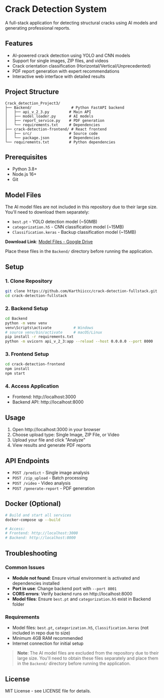 # Crack Detection System

A full-stack application for detecting structural cracks using AI models and generating professional reports.

## Features

- AI-powered crack detection using YOLO and CNN models
- Support for single images, ZIP files, and videos
- Crack orientation classification (Horizontal/Vertical/Unprecedented)
- PDF report generation with expert recommendations
- Interactive web interface with detailed results

## Project Structure

```
Crack_detection_Project3/
├── Backend/                  # Python FastAPI backend
│   ├── api_v_2_3.py         # Main API
│   ├── model_loader.py      # AI models
│   ├── report_service.py    # PDF generation
│   └── requirements.txt     # Dependencies
├── crack-detection-frontend/ # React frontend
│   ├── src/                 # Source code
│   └── package.json         # Dependencies
└── requirements.txt         # Python dependencies
```

## Prerequisites

- Python 3.8+
- Node.js 16+
- Git

## Model Files

The AI model files are not included in this repository due to their large size. You'll need to download them separately:

- `best.pt` - YOLO detection model (~50MB)
- `categorization.h5` - CNN classification model (~15MB)  
- `Classification.keras` - Backup classification model (~15MB)

**Download Link**: [Model Files - Google Drive](https://drive.google.com/your-link-here)

Place these files in the `Backend/` directory before running the application.

## Setup

### 1. Clone Repository
```bash
git clone https://github.com/Karthiiccc/crack-detection-fullstack.git
cd crack-detection-fullstack
```

### 2. Backend Setup
```bash
cd Backend
python -m venv venv
venv\Scripts\activate          # Windows
# source venv/bin/activate     # macOS/Linux
pip install -r requirements.txt
python -m uvicorn api_v_2_3:app --reload --host 0.0.0.0 --port 8000
```

### 3. Frontend Setup
```bash
cd crack-detection-frontend
npm install
npm start
```

### 4. Access Application
- Frontend: http://localhost:3000
- Backend API: http://localhost:8000

## Usage

1. Open http://localhost:3000 in your browser
2. Choose upload type: Single Image, ZIP File, or Video
3. Upload your file and click "Analyze"
4. View results and generate PDF reports

## API Endpoints

- `POST /predict` - Single image analysis
- `POST /zip_upload` - Batch processing
- `POST /video` - Video analysis
- `POST /generate-report` - PDF generation

## Docker (Optional)

```bash
# Build and start all services
docker-compose up --build

# Access:
# Frontend: http://localhost:3000
# Backend: http://localhost:8000
```

## Troubleshooting

### Common Issues
- **Module not found**: Ensure virtual environment is activated and dependencies installed
- **Port in use**: Change backend port with `--port 8001`
- **CORS errors**: Verify backend runs on http://localhost:8000
- **Model files**: Ensure `best.pt` and `categorization.h5` exist in Backend folder

### Requirements
- Model files: `best.pt`, `categorization.h5`, `Classification.keras` (not included in repo due to size)
- Minimum 4GB RAM recommended
- Internet connection for initial setup

> **Note**: The AI model files are excluded from the repository due to their large size. You'll need to obtain these files separately and place them in the `Backend/` directory before running the application.

## License

MIT License - see LICENSE file for details.
